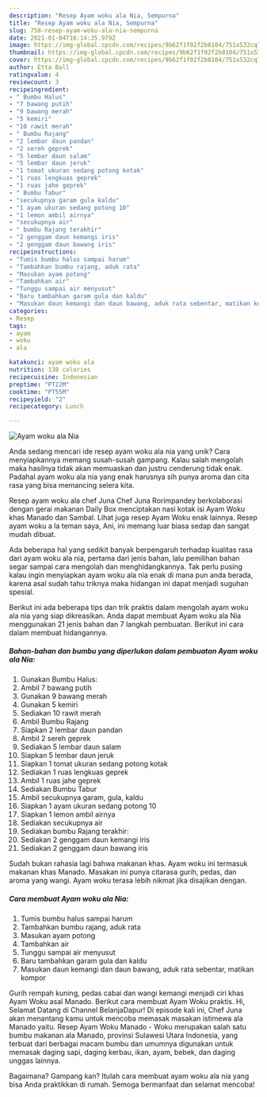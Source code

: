 ```yaml
---
description: "Resep Ayam woku ala Nia, Sempurna"
title: "Resep Ayam woku ala Nia, Sempurna"
slug: 758-resep-ayam-woku-ala-nia-sempurna
date: 2021-01-04T16:14:35.979Z
image: https://img-global.cpcdn.com/recipes/9b62f1f02f2b8104/751x532cq70/ayam-woku-ala-nia-foto-resep-utama.jpg
thumbnail: https://img-global.cpcdn.com/recipes/9b62f1f02f2b8104/751x532cq70/ayam-woku-ala-nia-foto-resep-utama.jpg
cover: https://img-global.cpcdn.com/recipes/9b62f1f02f2b8104/751x532cq70/ayam-woku-ala-nia-foto-resep-utama.jpg
author: Etta Ball
ratingvalue: 4
reviewcount: 3
recipeingredient:
- " Bumbu Halus"
- "7 bawang putih"
- "9 bawang merah"
- "5 kemiri"
- "10 rawit merah"
- " Bumbu Rajang"
- "2 lembar daun pandan"
- "2 sereh geprek"
- "5 lembar daun salam"
- "5 lembar daun jeruk"
- "1 tomat ukuran sedang potong kotak"
- "1 ruas lengkuas geprek"
- "1 ruas jahe geprek"
- " Bumbu Tabur"
- "secukupnya garam gula kaldu"
- "1 ayam ukuran sedang potong 10"
- "1 lemon ambil airnya"
- "secukupnya air"
- " bumbu Rajang terakhir"
- "2 genggam daun kemangi iris"
- "2 genggam daun bawang iris"
recipeinstructions:
- "Tumis bumbu halus sampai harum"
- "Tambahkan bumbu rajang, aduk rata"
- "Masukan ayam potong"
- "Tambahkan air"
- "Tunggu sampai air menyusut"
- "Baru tambahkan garam gula dan kaldu"
- "Masukan daun kemangi dan daun bawang, aduk rata sebentar, matikan kompor"
categories:
- Resep
tags:
- ayam
- woku
- ala

katakunci: ayam woku ala 
nutrition: 138 calories
recipecuisine: Indonesian
preptime: "PT22M"
cooktime: "PT55M"
recipeyield: "2"
recipecategory: Lunch

---
```



![Ayam woku ala Nia](https://img-global.cpcdn.com/recipes/9b62f1f02f2b8104/751x532cq70/ayam-woku-ala-nia-foto-resep-utama.jpg)

Anda sedang mencari ide resep ayam woku ala nia yang unik? Cara menyiapkannya memang susah-susah gampang. Kalau salah mengolah maka hasilnya tidak akan memuaskan dan justru cenderung tidak enak. Padahal ayam woku ala nia yang enak harusnya sih punya aroma dan cita rasa yang bisa memancing selera kita.

Resep ayam woku ala chef Juna Chef Juna Rorimpandey berkolaborasi dengan gerai makanan Daily Box menciptakan nasi kotak isi Ayam Woku khas Manado dan Sambal. Lihat juga resep Ayam Woku enak lainnya. Resep ayam woku a la teman saya, Ani, ini memang luar biasa sedap dan sangat mudah dibuat.

Ada beberapa hal yang sedikit banyak berpengaruh terhadap kualitas rasa dari ayam woku ala nia, pertama dari jenis bahan, lalu pemilihan bahan segar sampai cara mengolah dan menghidangkannya. Tak perlu pusing kalau ingin menyiapkan ayam woku ala nia enak di mana pun anda berada, karena asal sudah tahu triknya maka hidangan ini dapat menjadi suguhan spesial.


Berikut ini ada beberapa tips dan trik praktis dalam mengolah ayam woku ala nia yang siap dikreasikan. Anda dapat membuat Ayam woku ala Nia menggunakan 21 jenis bahan dan 7 langkah pembuatan. Berikut ini cara dalam membuat hidangannya.

<!--inarticleads1-->

##### Bahan-bahan dan bumbu yang diperlukan dalam pembuatan Ayam woku ala Nia:

1. Gunakan  Bumbu Halus:
1. Ambil 7 bawang putih
1. Gunakan 9 bawang merah
1. Gunakan 5 kemiri
1. Sediakan 10 rawit merah
1. Ambil  Bumbu Rajang
1. Siapkan 2 lembar daun pandan
1. Ambil 2 sereh geprek
1. Sediakan 5 lembar daun salam
1. Siapkan 5 lembar daun jeruk
1. Siapkan 1 tomat ukuran sedang potong kotak
1. Sediakan 1 ruas lengkuas geprek
1. Ambil 1 ruas jahe geprek
1. Sediakan  Bumbu Tabur
1. Ambil secukupnya garam, gula, kaldu
1. Siapkan 1 ayam ukuran sedang potong 10
1. Siapkan 1 lemon ambil airnya
1. Sediakan secukupnya air
1. Sediakan  bumbu Rajang terakhir:
1. Sediakan 2 genggam daun kemangi iris
1. Sediakan 2 genggam daun bawang iris


Sudah bukan rahasia lagi bahwa makanan khas. Ayam woku ini termasuk makanan khas Manado. Masakan ini punya citarasa gurih, pedas, dan aroma yang wangi. Ayam woku terasa lebih nikmat jika disajikan dengan. 

<!--inarticleads2-->

##### Cara membuat Ayam woku ala Nia:

1. Tumis bumbu halus sampai harum
1. Tambahkan bumbu rajang, aduk rata
1. Masukan ayam potong
1. Tambahkan air
1. Tunggu sampai air menyusut
1. Baru tambahkan garam gula dan kaldu
1. Masukan daun kemangi dan daun bawang, aduk rata sebentar, matikan kompor


Gurih rempah kuning, pedas cabai dan wangi kemangi menjadi ciri khas Ayam Woku asal Manado. Berikut cara membuat Ayam Woku praktis. Hi, Selamat Datang di Channel BelanjaDapur! Di episode kali ini, Chef Juna akan menantang kamu untuk mencoba memasak masakan istimewa ala Manado yaitu. Resep Ayam Woku Manado - Woku merupakan salah satu bumbu makanan ala Manado, provinsi Sulawesi Utara Indonesia, yang terbuat dari berbagai macam bumbu dan umumnya digunakan untuk memasak daging sapi, daging kerbau, ikan, ayam, bebek, dan daging unggas lainnya. 

Bagaimana? Gampang kan? Itulah cara membuat ayam woku ala nia yang bisa Anda praktikkan di rumah. Semoga bermanfaat dan selamat mencoba!
